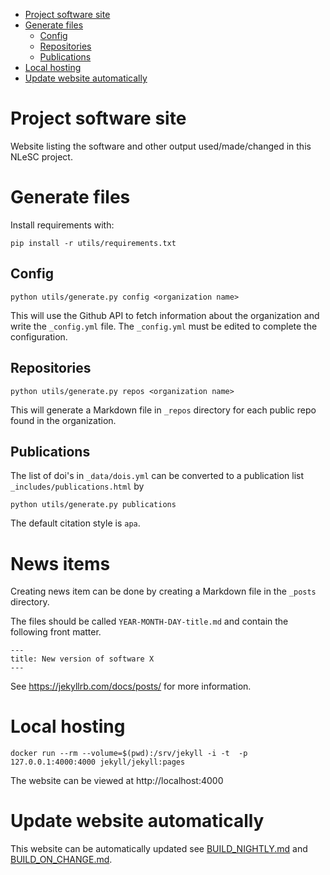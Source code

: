 <!-- TOC depthFrom:1 depthTo:6 withLinks:1 updateOnSave:1 orderedList:0 -->

- [Project software site](#project-software-site)
- [Generate files](#generate-files)
	- [Config](#config)
	- [Repositories](#repositories)
	- [Publications](#publications)
- [Local hosting](#local-hosting)
- [Update website automatically](#update-website-automatically)

<!-- /TOC -->

# Project software site

Website listing the software and other output used/made/changed in this NLeSC project.

# Generate files

Install requirements with:
```
pip install -r utils/requirements.txt
```

## Config

```
python utils/generate.py config <organization name>
```

This will use the Github API to fetch information about the organization and write the `_config.yml` file. The `_config.yml` must be edited to complete the configuration.

## Repositories

```
python utils/generate.py repos <organization name>
```

This will generate a Markdown file in `_repos` directory for each public repo found in the organization.

## Publications

The list of doi's in `_data/dois.yml` can be converted to a publication list `_includes/publications.html` by
```
python utils/generate.py publications
```

The default citation style is `apa`.

# News items

Creating news item can be done by creating a Markdown file in the `_posts` directory.

The files should be called `YEAR-MONTH-DAY-title.md` and contain the following front matter.
```
---
title: New version of software X
---
```

See https://jekyllrb.com/docs/posts/ for more information.

# Local hosting

```
docker run --rm --volume=$(pwd):/srv/jekyll -i -t  -p 127.0.0.1:4000:4000 jekyll/jekyll:pages
```

The website can be viewed at http://localhost:4000

# Update website automatically

This website can be automatically updated see [BUILD_NIGHTLY.md](BUILD_NIGHTLY.md) and [BUILD_ON_CHANGE.md](BUILD_ON_CHANGE.md).
